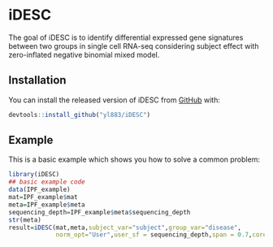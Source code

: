
<!-- README.md is generated from README.Rmd. Please edit that file -->

# iDESC

<!-- badges: start -->
<!-- badges: end -->

The goal of iDESC is to identify differential expressed gene signatures
between two groups in single cell RNA-seq considering subject effect
with zero-inflated negative binomial mixed model.

## Installation

You can install the released version of iDESC from
[GitHub](https://github.com/yl883/iDESC) with:

``` r
devtools::install_github("yl883/iDESC")
```

## Example

This is a basic example which shows you how to solve a common problem:

``` r
library(iDESC)
## basic example code
data(IPF_example)
mat=IPF_example$mat
meta=IPF_example$meta
sequencing_depth=IPF_example$meta$sequencing_depth
str(meta)
result=iDESC(mat,meta,subject_var="subject",group_var="disease",
             norm_opt="User",user_sf = sequencing_depth,span = 0.7,cores=4)
```
